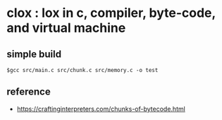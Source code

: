 # clox : lox in c, compiler, byte-code, and virtual machine

## simple build

```
$gcc src/main.c src/chunk.c src/memory.c -o test
```

## reference

* https://craftinginterpreters.com/chunks-of-bytecode.html

